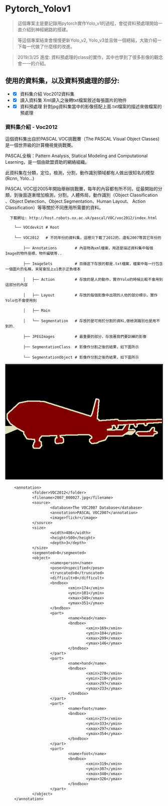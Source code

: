 # Pytorch_Yolov1
> 這個專案主是要記錄用pytorch實作Yolo_v1的過程，會從資料預處理開始一直介紹到神經網路的搭建。

> 等這個專案結束會慢慢更新Yolo_v2, Yolo_v3並且做一個總結，大致介紹一下每一代做了什麼樣的改進。

> 2019/3/25 進度: 資料預處理的class的實作，其中也學到了很多影像的觀念會一一的介紹。

## 使用的資料集，以及資料預處理的部分:
*  -[x] 資料集介紹 Voc2012資料集
*  -[x] 讀入資料集 Xml讀入之後轉txt檔案敘述每張圖片的物件
*  -[x] 資料預處理 針對jpg資料集當中的影像搭配上面.txt檔案的描述來做檔案的預處理

### 資料集介紹 - Voc2012

這個資料集出自於PASCAL VOC挑戰賽（The PASCAL Visual Object Classes)是一個世界級的計算機視覺挑戰賽。 

PASCAL全稱：Pattern Analysis, Statical Modeling and Computational Learning，是一個由歐盟資助的網絡組織。

此資料集在分類，定位，檢測，分割，動作識別領域都有人做出很知名的模型(Rcnn, Yolo...)

PASCAL VOC從2005年開始舉辦挑戰賽，每年的內容都有所不同，從最開始的分類，到後面逐漸增加檢測，分割，人體佈局，動作識別（Object Classification 、Object Detection、Object Segmentation、Human Layout、 Action Classification）等等關於不同應用所需要的資料。



`   下載網址: http://host.robots.ox.ac.uk/pascal/VOC/voc2012/index.html   `
        
        └── VOCdevkit # Root
    
        └── VOC2012   # 不同年份的資料集，這裡只下載了2012的，還有2007等其它年份的
        
            ├── Annotations        # 內容物為xml檔案，用途是描述資料集中每個Image的物件座標，物件編號等..
            
            ├── ImageSets          # 目錄底下存放的都是.txt檔案，檔案中每一行包含一個圖片的名稱，末尾會加上±1表示正負樣本
            
            │   ├── Action         # 存放的是人的動作，實作Yolo的時候比較不會用到這部分的內容
            
            │   ├── Layout         # 存放的每個影像中出現的人他的部分標示，實作Yolo也不會使用到
            
            │   ├── Main    
            
            │   └── Segmentation   # 存放的是可用於分割的資料,做檢測識別也是用不到的.
            
            ├── JPEGImages         # 最重要的部分，存放著我們要訓練的影像
            
            ├── SegmentationClass  # 影像作分割之後的結果，如下圖所示
            
            └── SegmentationObject # 影像作分割之後的結果，如下圖所示
            
![SegmentationClass example picture](/Readme_ExampleImage/SegmentationClassExample.PNG)

        <annotation>
                <folder>VOC2012</folder>
                <filename>2007_000027.jpg</filename>
                <source>
                        <database>The VOC2007 Database</database>
                        <annotation>PASCAL VOC2007</annotation>
                        <image>flickr</image>
                </source>
                <size>
                        <width>486</width>
                        <height>500</height>
                        <depth>3</depth>
                </size>
                <segmented>0</segmented>
                <object>
                        <name>person</name>
                        <pose>Unspecified</pose>
                        <truncated>0</truncated>
                        <difficult>0</difficult>
                        <bndbox>
                                <xmin>174</xmin>
                                <ymin>101</ymin>
                                <xmax>349</xmax>
                                <ymax>351</ymax>
                        </bndbox>
                        <part>
                                <name>head</name>
                                <bndbox>
                                        <xmin>169</xmin>
                                        <ymin>104</ymin>
                                        <xmax>209</xmax>
                                        <ymax>146</ymax>
                                </bndbox>
                        </part>
                        <part>
                                <name>hand</name>
                                <bndbox>
                                        <xmin>278</xmin>
                                        <ymin>210</ymin>
                                        <xmax>297</xmax>
                                        <ymax>233</ymax>
                                </bndbox>
                        </part>
                        <part>
                                <name>foot</name>
                                <bndbox>
                                        <xmin>273</xmin>
                                        <ymin>333</ymin>
                                        <xmax>297</xmax>
                                        <ymax>354</ymax>
                                </bndbox>
                        </part>
                        <part>
                                <name>foot</name>
                                <bndbox>
                                        <xmin>319</xmin>
                                        <ymin>307</ymin>
                                        <xmax>340</xmax>
                                        <ymax>326</ymax>
                                </bndbox>
                        </part>
                </object>
        </annotation>




